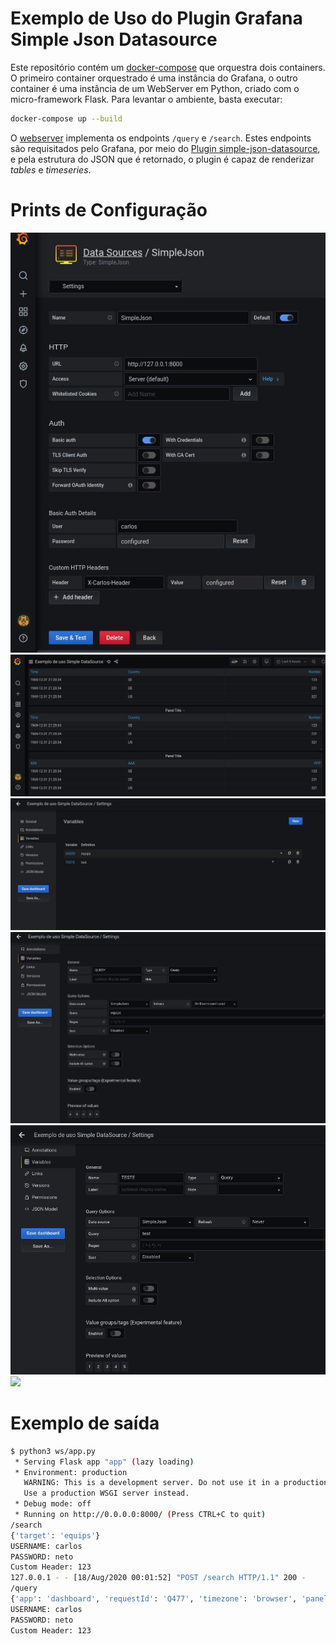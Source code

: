 # Exemplo de Uso do Plugin Grafana Simple Json Datasource

Este repositório contém um [docker-compose](./docker-compose.yaml) que orquestra dois containers. O primeiro container orquestrado é uma instância do Grafana, o outro container é uma instância de um WebServer em Python, criado com o micro-framework Flask.
Para levantar o ambiente, basta executar:

```bash
docker-compose up --build
```

O [webserver](ws/app.py) implementa os endpoints `/query` e `/search`. Estes endpoints são requisitados pelo Grafana, por meio do [Plugin simple-json-datasource](https://github.com/grafana/simple-json-datasource), e pela estrutura do JSON que é retornado, o plugin é capaz de renderizar _tables_ e _timeseries_.

# Prints de Configuração

![](.images/01.jpg) 
![](.images/02.jpg) 
![](.images/03.jpg) 
![](.images/04.jpg) 
![](.images/05.jpg) 
![](.images/06.jpg) 

# Exemplo de saída

```bash
$ python3 ws/app.py 
 * Serving Flask app "app" (lazy loading)
 * Environment: production
   WARNING: This is a development server. Do not use it in a production deployment.
   Use a production WSGI server instead.
 * Debug mode: off
 * Running on http://0.0.0.0:8000/ (Press CTRL+C to quit)
/search
{'target': 'equips'}
USERNAME: carlos
PASSWORD: neto
Custom Header: 123
127.0.0.1 - - [18/Aug/2020 00:01:52] "POST /search HTTP/1.1" 200 -
/query
{'app': 'dashboard', 'requestId': 'Q477', 'timezone': 'browser', 'panelId': 2, 'dashboardId': 1, 'range': {'from': '2020-08-17T21:01:52.857Z', 'to': '2020-08-18T03:01:52.857Z', 'raw': {'from': 'now-6h', 'to': 'now'}}, 'timeInfo': '', 'interval': '20s', 'intervalMs': 20000, 'targets': [{'target': 'a', 'refId': 'A', 'type': 'table'}], 'maxDataPoints': 1221, 'scopedVars': {'__interval': {'text': '20s', 'value': '20s'}, '__interval_ms': {'text': '20000', 'value': 20000}}, 'startTime': 1597719712859, 'rangeRaw': {'from': 'now-6h', 'to': 'now'}, 'adhocFilters': []}
USERNAME: carlos
PASSWORD: neto
Custom Header: 123
```